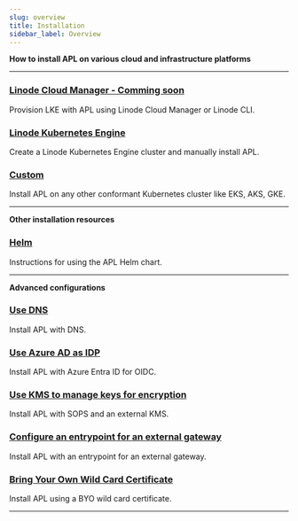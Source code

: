 ```yaml
---
slug: overview
title: Installation
sidebar_label: Overview
---
```


**How to install APL on various cloud and infrastructure platforms**

---

### [Linode Cloud Manager - Comming soon](apl.md)
Provision LKE with APL using Linode Cloud Manager or Linode CLI.

### [Linode Kubernetes Engine](linode.md)
Create a Linode Kubernetes Engine cluster and manually install APL.

### [Custom](custom.md)
Install APL on any other conformant Kubernetes cluster like EKS, AKS, GKE.

---

**Other installation resources**

### [Helm](helm.md)
Instructions for using the APL Helm chart.

---

**Advanced configurations**

### [Use DNS](dns.md)
Install APL with DNS.

### [Use Azure AD as IDP](oidc.md)
Install APL with Azure Entra ID for OIDC.

### [Use KMS to manage keys for encryption](sops.md)
Install APL with SOPS and an external KMS.

### [Configure an entrypoint for an external gateway](entrypoint.md)
Install APL with an entrypoint for an external gateway.

### [Bring Your Own Wild Card Certificate](byo-wildcard.md)
Install APL using a BYO wild card certificate.

---

